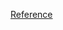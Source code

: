 [Reference](https://medium.com/@GeorgeBaidooJr/deploy-a-wordpress-website-on-aws-using-docker-29864b2b0487)